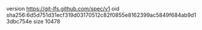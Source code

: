 version https://git-lfs.github.com/spec/v1
oid sha256:6d5d751d31ecf319d03170512c82f0855e8162399ac5849f684ab9d13dbc754e
size 10478
